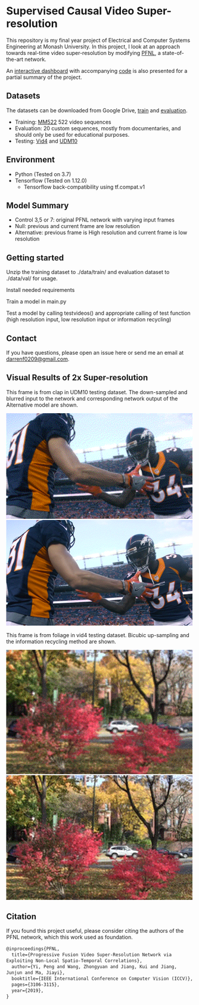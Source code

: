 # Supervised Causal Video Super-resolution
This repository is my final year project of Electrical and Computer Systems Engineering at Monash University. In this project, I look at an approach towards real-time video super-resolution by modifying [PFNL](http://openaccess.thecvf.com/content_ICCV_2019/html/Yi_Progressive_Fusion_Video_Super-Resolution_Network_via_Exploiting_Non-Local_Spatio-Temporal_Correlations_ICCV_2019_paper.html), a state-of-the-art network.

An [interactive dashboard](https://fyp-darrenf.herokuapp.com/) with accompanying [code](https://github.com/darrenf0209/FYP-Dash) is also presented for a partial summary of the project.

## Datasets
The datasets can be downloaded from Google Drive, [train](https://drive.google.com/open?id=1xPMYiA0JwtUe9GKiUa4m31XvDPnX7Juu) and [evaluation](https://drive.google.com/file/d/1Px0xAE2EUzXbgfDJZVR2KfG7zAk7wPZO/view?usp=sharing).

* Training: [MM522](https://github.com/psychopa4/MMCNN) 522 video sequences
* Evaluation: 20 custom sequences, mostly from documentaries, and should only be used for educational purposes.
* Testing: [Vid4](https://drive.google.com/file/d/1-Sy3t0zgbUskX1rr2Vu7oM9ssLlfIvzd/view?usp=sharing)  and [UDM10](https://drive.google.com/file/d/1IEURw2U4V9KNejw3YptPL6gWM2xLE6bq/view?usp=sharing)


## Environment
  - Python (Tested on 3.7)
  - Tensorflow (Tested on 1.12.0)
    - Tensorflow back-compatibility using tf.compat.v1 
    
## Model Summary
- Control 3,5 or 7: original PFNL network with varying input frames
- Null: previous and current frame are low resolution
- Alternative: previous frame is High resolution and current frame is low resolution

## Getting started
Unzip the training dataset to ./data/train/ and evaluation dataset to ./data/val/ for usage.

Install needed requirements

Train a model in main.py 

Test a model by calling testvideos() and appropriate calling of test function (high resolution input, low resolution input or information recycling)

## Contact
If you have questions, please open an issue here or send me an email at darrenf0209@gmail.com.

## Visual Results of 2x Super-resolution

This frame is from clap in UDM10 testing dataset. The down-sampled and blurred input to the network and corresponding network output of the Alternative model are shown.

<img src="https://github.com/darrenf0209/PFNL/blob/master/demo/clap_b4.gif" alt="Input to Network" width="500">

<img src="https://github.com/darrenf0209/PFNL/blob/master/demo/clap_alt_best.gif" alt="Output of Network" width="500">

This frame is from foliage in vid4 testing dataset. Bicubic up-sampling and the information recycling method are shown.

<img src="https://github.com/darrenf0209/PFNL/blob/master/demo/foliage_bicubic.gif" alt="Bicubic Up-sampling" width="500">

<img src="https://github.com/darrenf0209/PFNL/blob/master/demo/foliage_info_recycle.gif" alt="Information Recycling" width="500">

## Citation
If you found this project useful, please consider citing the authors of the PFNL network, which this work used as foundation.
```
@inproceedings{PFNL,
  title={Progressive Fusion Video Super-Resolution Network via Exploiting Non-Local Spatio-Temporal Correlations},
  author={Yi, Peng and Wang, Zhongyuan and Jiang, Kui and Jiang, Junjun and Ma, Jiayi},
  booktitle={IEEE International Conference on Computer Vision (ICCV)},
  pages={3106-3115},
  year={2019},
}
```